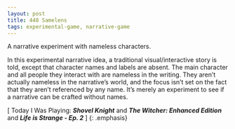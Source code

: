 ```yaml
---
layout: post
title: 448 Samelens
tags: experimental-game, narrative-game
---
```

A narrative experiment with nameless characters.

In this experimental narrative idea, a traditional visual/interactive story is told, except that character names and labels are absent.  The main character and all people they interact with are nameless in the writing. They aren’t actually nameless in the narrative’s world, and the focus isn’t set on the fact that they aren’t referenced by any name.  It’s merely an experiment to see if a narrative can be crafted without names.

[ Today I Was Playing: ***Shovel Knight*** and ***The Witcher: Enhanced Edition*** and ***Life is Strange - Ep. 2*** ]
{: .emphasis}